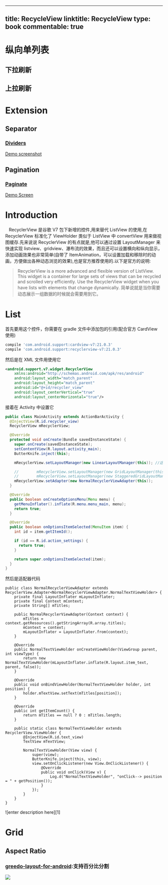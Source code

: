 
---
title: RecycleView
linktitle: RecycleView
type: book
commentable: true
---

# 纵向单列表

## 下拉刷新

## 上拉刷新

# Extension

## Separator

### [**Dividers**](https://github.com/Karumi/Dividers)

[Demo screenshot](https://github.com/Karumi/Dividers/raw/master/art/example.gif)

## Pagination

### [Paginate](https://github.com/MarkoMilos/Paginate)

[Demo Screen](https://github.com/MarkoMilos/Paginate/raw/master/art/demo.gif)

# Introduction

&nbsp;&nbsp;&nbsp;RecyclerView 是谷歌 V7 包下新增的控件,用来替代 ListView 的使用,在 RecyclerView 标准化了 ViewHolder 类似于 ListView 中 convertView 用来做视图缓存.先来说说 RecyclerView 的有点就是,他可以通过设置 LayoutManager 来快速实现 listview、gridview、瀑布流的效果，而且还可以设置横向和纵向显示，添加动画效果也非常简单(自带了 ItemAnimation，可以设置加载和移除时的动画，方便做出各种动态浏览的效果),也是官方推荐使用的.以下是官方的说明:

> RecyclerView is a more advanced and flexible version of ListView. This widget is a container for large sets of views that can be recycled and scrolled very efficiently. Use the RecyclerView widget when you have lists with elements that change dynamically. 简单说就是当你需要动态展示一组数据的时候就会需要用到它。

# List

首先要用这个控件，你需要在 gradle 文件中添加包的引用(配合官方 CardView 使用)

```gradle
compile 'com.android.support:cardview-v7:21.0.3'
compile 'com.android.support:recyclerview-v7:21.0.3'
```

然后是在 XML 文件用使用它

```xml
<android.support.v7.widget.RecyclerView
    xmlns:android="http://schemas.android.com/apk/res/android"
    android:layout_width="match_parent"
    android:layout_height="match_parent"
    android:id="@+id/recycler_view"
    android:layout_centerVertical="true"
    android:layout_centerHorizontal="true"/>
```

接着在 Activity 中设置它

```java
public class MainActivity extends ActionBarActivity {
  @InjectView(R.id.recycler_view)
  RecyclerView mRecyclerView;

  @Override
  protected void onCreate(Bundle savedInstanceState) {
    super.onCreate(savedInstanceState);
    setContentView(R.layout.activity_main);
    ButterKnife.inject(this);

    mRecyclerView.setLayoutManager(new LinearLayoutManager(this)); //这里用线性显示 类似于listview

    //        mRecyclerView.setLayoutManager(new GridLayoutManager(this, 2));//这里用线性宫格显示 类似于grid view
    //        mRecyclerView.setLayoutManager(new StaggeredGridLayoutManager(2, OrientationHelper.VERTICAL));//这里用线性宫格显示 类似于瀑布流
    mRecyclerView.setAdapter(new NormalRecyclerViewAdapter(this));
  }

  @Override
  public boolean onCreateOptionsMenu(Menu menu) {
    getMenuInflater().inflate(R.menu.menu_main, menu);
    return true;
  }

  @Override
  public boolean onOptionsItemSelected(MenuItem item) {
    int id = item.getItemId();

    if (id == R.id.action_settings) {
      return true;
    }

    return super.onOptionsItemSelected(item);
  }
}
```

然后是适配器代码

```
public class NormalRecyclerViewAdapter extends RecyclerView.Adapter<NormalRecyclerViewAdapter.NormalTextViewHolder> {
    private final LayoutInflater mLayoutInflater;
    private final Context mContext;
    private String[] mTitles;

    public NormalRecyclerViewAdapter(Context context) {
        mTitles = context.getResources().getStringArray(R.array.titles);
        mContext = context;
        mLayoutInflater = LayoutInflater.from(context);
    }

    @Override
    public NormalTextViewHolder onCreateViewHolder(ViewGroup parent, int viewType) {
        return new NormalTextViewHolder(mLayoutInflater.inflate(R.layout.item_text, parent, false));
    }

    @Override
    public void onBindViewHolder(NormalTextViewHolder holder, int position) {
        holder.mTextView.setText(mTitles[position]);
    }

    @Override
    public int getItemCount() {
        return mTitles == null ? 0 : mTitles.length;
    }

    public static class NormalTextViewHolder extends RecyclerView.ViewHolder {
        @InjectView(R.id.text_view)
        TextView mTextView;

        NormalTextViewHolder(View view) {
            super(view);
            ButterKnife.inject(this, view);
            view.setOnClickListener(new View.OnClickListener() {
                @Override
                public void onClick(View v) {
                    Log.d("NormalTextViewHolder", "onClick--> position = " + getPosition());
                }
            });
        }
    }
}
```

![enter description here][1]

# Grid

## Aspect Ratio

### [greedo-layout-for-android](https://github.com/500px/greedo-layout-for-android):支持百分比分割

![](https://github.com/500px/greedo-layout-for-android/raw/master/screenshot.png)

    